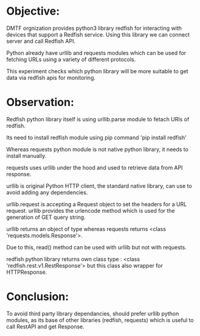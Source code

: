 # Objective:

 DMTF orgnization provides python3 library redfish for interacting with devices that support a Redfish service. Using this library we can connect server and call Redfish API.

Python already have urllib and requests modules which can be used for fetching URLs using a variety of different protocols.

This experiment checks which python library will be more suitable to get data via redfish apis for monitoring.

# Observation:

 Redfish python library itself is using urllib.parse module to fetach URIs of redfish.
 
 Its need to install redfish module using pip command 'pip install redfish'

 Whereas requests python module is not native python library, it needs to install manually.
 
 requests uses urllib under the hood and used to retrieve data from API response.

 urllib is original Python HTTP client, the standard native library, can use to avoid adding any dependencies.

 urllib.request is accepting a Request object to set the headers for a URL request.
 urllib provides the urlencode method which is used for the generation of GET query string.

urllib returns an object of type <class http.client.HTTPResponse> whereas requests returns <class 'requests.models.Response'>.

Due to this, read() method can be used with urllib but not with requests.
  
redfish python library returns own class type : <class 'redfish.rest.v1.RestResponse'> but this class also wrapper for HTTPResponse.
  
# Conclusion:

To avoid third party library dependancies, should prefer urllib python modules, as its base of other libraries (redfish, requests) which is useful to call RestAPI and get Response. 
